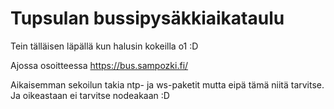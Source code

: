 # Tupsulan bussipysäkkiaikataulu

Tein tälläisen läpällä kun halusin kokeilla o1 :D

Ajossa osoitteessa https://bus.sampozki.fi/

Aikaisemman sekoilun takia ntp- ja ws-paketit mutta eipä tämä niitä tarvitse. Ja oikeastaan ei tarvitse nodeakaan :D
